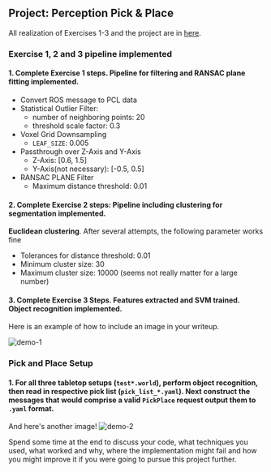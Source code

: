 ## Project: Perception Pick & Place

All realization of Exercises 1-3 and the project are in [here](https://github.com/MingyiZhang/robond-mingyi/blob/master/projects/RoboND-Perception-Project/pr2_robot/scripts/project_template.py).

### Exercise 1, 2 and 3 pipeline implemented
#### 1. Complete Exercise 1 steps. Pipeline for filtering and RANSAC plane fitting implemented.
- Convert ROS message to PCL data
- Statistical Outlier Filter:
    - number of neighboring points: 20
    - threshold scale factor: 0.3
- Voxel Grid Downsampling
    - `LEAF_SIZE`: 0.005
- Passthrough over Z-Axis and Y-Axis
    - Z-Axis: [0.6, 1.5]
    - Y-Axis(not necessary): [-0.5, 0.5]
- RANSAC PLANE Filter
    - Maximum distance threshold: 0.01

#### 2. Complete Exercise 2 steps: Pipeline including clustering for segmentation implemented.
__Euclidean clustering__. After several attempts, the following parameter works fine
- Tolerances for distance threshold: 0.01
- Minimum cluster size: 30
- Maximum cluster size: 10000 (seems not really matter for a large number)

#### 3. Complete Exercise 3 Steps.  Features extracted and SVM trained.  Object recognition implemented.




Here is an example of how to include an image in your writeup.

![demo-1](https://user-images.githubusercontent.com/20687560/28748231-46b5b912-7467-11e7-8778-3095172b7b19.png)

### Pick and Place Setup

#### 1. For all three tabletop setups (`test*.world`), perform object recognition, then read in respective pick list (`pick_list_*.yaml`). Next construct the messages that would comprise a valid `PickPlace` request output them to `.yaml` format.

And here's another image!
![demo-2](https://user-images.githubusercontent.com/20687560/28748286-9f65680e-7468-11e7-83dc-f1a32380b89c.png)

Spend some time at the end to discuss your code, what techniques you used, what worked and why, where the implementation might fail and how you might improve it if you were going to pursue this project further.  
